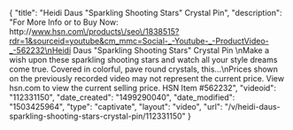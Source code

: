 {
    "title": "Heidi Daus \"Sparkling Shooting Stars\" Crystal Pin",
    "description": "For More Info or to Buy Now: http:\/\/www.hsn.com\/products\/seo\/1838515?rdr=1&sourceid=youtube&cm_mmc=Social-_-Youtube-_-ProductVideo-_-562232\nHeidi Daus \"Sparkling Shooting Stars\" Crystal Pin \nMake a wish upon these sparkling shooting stars and watch all your style dreams come true. Covered in colorful, pave round crystals, this...\nPrices shown on the previously recorded video may not represent the current price.  View hsn.com to view the current selling price. HSN Item #562232",
    "videoid": "112331150",
    "date_created": "1499290040",
    "date_modified": "1503425964",
    "type": "captivate",
    "layout": "video",
    "url": "\/v\/heidi-daus-sparkling-shooting-stars-crystal-pin\/112331150"
}